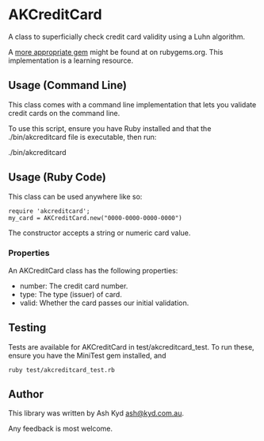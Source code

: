 # AKCreditCard
A class to superficially check credit card validity using a Luhn
algorithm.

A [more appropriate gem](https://rubygems.org/gems/creditcard) might be
found at on rubygems.org. This implementation is a learning resource.

## Usage (Command Line)
This class comes with a command line implementation that lets you
validate credit cards on the command line.

To use this script, ensure you have Ruby installed and that the
./bin/akcreditcard file is executable, then run:

  ./bin/akcreditcard

## Usage (Ruby Code)
This class can be used anywhere like so:

    require 'akcreditcard';
    my_card = AKCreditCard.new("0000-0000-0000-0000")

The constructor accepts a string or numeric card value.

### Properties
An AKCreditCard class has the following properties:

* number: The credit card number.
* type: The type (issuer) of card.
* valid: Whether the card passes our initial validation.

## Testing
Tests are available for AKCreditCard in test/akcreditcard_test. To run
these, ensure you have the MiniTest gem installed, and 

    ruby test/akcreditcard_test.rb

## Author
This library was written by Ash Kyd <ash@kyd.com.au>.

Any feedback is most welcome.
